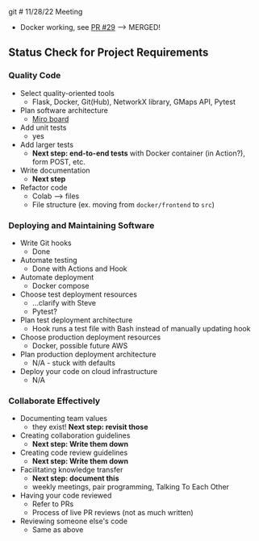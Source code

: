 git # 11/28/22 Meeting

* Docker working, see [PR #29](https://github.com/olincollege/noodlemaps/pull/29) --> MERGED!


## Status Check for Project Requirements
### Quality Code
* Select quality-oriented tools
    * Flask, Docker, Git(Hub), NetworkX library, GMaps API, Pytest
* Plan software architecture
    * [Miro board](https://miro.com/app/board/uXjVPPnKrBo=/)
* Add unit tests
    * yes
* Add larger tests
    * **Next step: end-to-end tests** with Docker container (in Action?), form POST, etc.
* Write documentation
    * **Next step**
* Refactor code
    * Colab --> files
    * File structure (ex. moving from `docker/frontend` to `src`)

### Deploying and Maintaining Software
* Write Git hooks
    * Done
* Automate testing
    * Done with Actions and Hook
* Automate deployment
    * Docker compose
* Choose test deployment resources
    * ...clarify with Steve
    * Pytest?
* Plan test deployment architecture
    * Hook runs a test file with Bash instead of manually updating hook
* Choose production deployment resources
    * Docker, possible future AWS
* Plan production deployment architecture
    * N/A - stuck with defaults
* Deploy your code on cloud infrastructure
    * N/A

### Collaborate Effectively
* Documenting team values
    * they exist! **Next step: revisit those**
* Creating collaboration guidelines
    * **Next step: Write them down**
* Creating code review guidelines
    * **Next step: Write them down**
* Facilitating knowledge transfer
    * **Next step: document this**
    * weekly meetings, pair programming, Talking To Each Other
* Having your code reviewed
    * Refer to PRs
    * Process of live PR reviews (not as much written)
* Reviewing someone else's code
    * Same as above